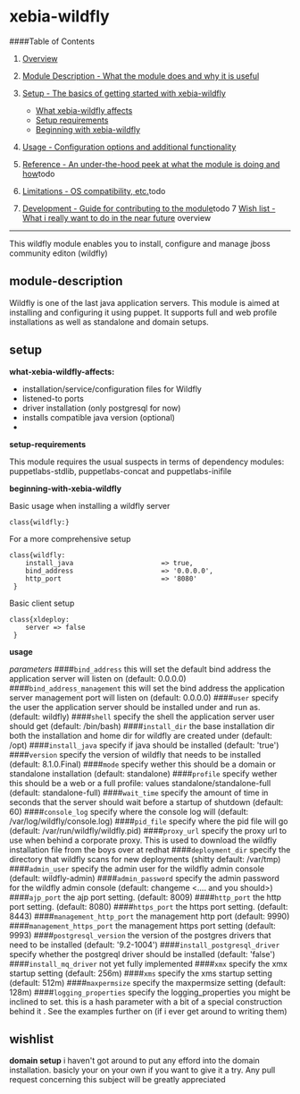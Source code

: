 xebia-wildfly
=============

####Table of Contents

1. [Overview](#overview)

2. [Module Description - What the module does and why it is useful](#module-description)
3. [Setup - The basics of getting started with xebia-wildfly](#setup)
    * [What xebia-wildfly affects](#what-xebia-wildfly-affects)
    * [Setup requirements](#setup-requirements)
    * [Beginning with xebia-wildfly](#beginning-with-xebia-wildfly)
4. [Usage - Configuration options and additional functionality](#usage)
5. [Reference - An under-the-hood peek at what the module is doing and how](#reference)todo
5. [Limitations - OS compatibility, etc.](#limitations)todo
6. [Development - Guide for contributing to the module](#development)todo
7  [Wish list - What i really want to do in the near future](#wishlist)
overview
--------
This wildfly module enables you to install, configure and manage jboss community editon (wildfly)

module-description
------------------
Wildfly is one of the last java application servers. This module is aimed at installing and configuring it using puppet.
It supports full and web profile installations as well as standalone and domain setups.

setup
-----
**what-xebia-wildfly-affects:**

* installation/service/configuration files for Wildfly
* listened-to ports
* driver installation (only postgresql for now)
* installs compatible java version (optional)
*

**setup-requirements**

This module requires the usual suspects in terms of dependency modules: puppetlabs-stdlib, puppetlabs-concat and puppetlabs-inifile


**beginning-with-xebia-wildfly**

Basic usage when installing a wildfly server

    class{wildfly:}

For a more comprehensive setup

    class{wildfly:
        install_java                      => true,
        bind_address                      => '0.0.0.0',
        http_port                         => '8080'
     }

Basic client setup

    class{xldeploy:
        server => false
     }

**usage**

*parameters*
####`bind_address`
    this will set the default bind address the application server will listen on (default: 0.0.0.0)
####`bind_address_management`
    this will set the  bind address the application server management port will listen on (default: 0.0.0.0)
####`user`
    specify the user the application server should be installed under and run as. (default: wildfly)
####`shell`
    specify the shell the application server user should get (default: /bin/bash)
####`install_dir`
    the base installation dir both the installation and home dir for wildfly are created under (default: /opt)
####`install_java`
    specify if java should be installed (default: 'true')
####`version`
    specify the version of wildfly that needs to be installed (default: 8.1.0.Final)
####`mode`
    specify wether this should be a domain or standalone installation (default: standalone)
####`profile`
    specify wether this should be a web or a full profile: values standalone/standalone-full (default: standalone-full)
####`wait_time`
    specify the amount of time in seconds that the server should wait before a startup of shutdown (default: 60)
####`console_log`
    specify where the console log will  (default: /var/log/wildfly/console.log)
####`pid_file`
    specify where the pid file will go (default: /var/run/wildfly/wildfly.pid)
####`proxy_url`
    specify the proxy url to use when behind a corporate proxy. This is used to download the wildfly installation file from the boys over at redhat
####`deployment_dir`
    specify the directory that wildfly scans for new deployments (shitty default: /var/tmp)
####`admin_user`
    specify the admin user for the wildfly admin console (default: wildfly-admin)
####`admin_password`
    specify the admin password for the wildfly admin console (default: changeme <.... and you should>)
####`ajp_port`
    the ajp port setting. (default: 8009)
####`http_port`
    the http port setting. (default: 8080)
####`https_port`
    the https port setting. (default: 8443)
####`management_http_port`
    the management http port (default: 9990)
####`management_https_port`
    the management https port setting (default: 9993)
####`postgresql_version`
    the version of the postgres drivers that need to be installed (default: '9.2-1004')
####`install_postgresql_driver`
    specify whether the postgreql driver should be installed (default: 'false')
####`install_mq_driver`
    not yet fully implemented
####`xmx`
    specify the xmx startup setting (default: 256m)
####`xms`
    specify the xms startup setting (default: 512m)
####`maxpermsize`
    specify the maxpermsize setting (default: 128m)
####`logging_properties`
    specify the logging_properties you might be inclined to set.
    this is a hash parameter with a bit of a special construction behind it .
    See the examples further on (if i ever get around to writing them)

wishlist
--------------------------
**domain setup**
i haven't got around to put any efford into the domain installation.
basicly your on your own if you want to give it a try.
Any pull request concerning this subject will be greatly appreciated
